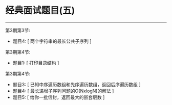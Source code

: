 # 经典面试题目(五)


---

第3期第3节:
- 题目4: [ 两个字符串的最长公共子序列 ] 

第3期第4节:
- 题目1: [ 打印目录结构 ]

第3期第4节:
- 题目3: [ 已知中序遍历数组和先序遍历数组，返回后序遍历数组 ]
- 题目4: [ 最长递增子序列问题的O(NxlogN)的解法 ]
- 题目5: [ 给你一批信封，返回最大的嵌套层数 ]